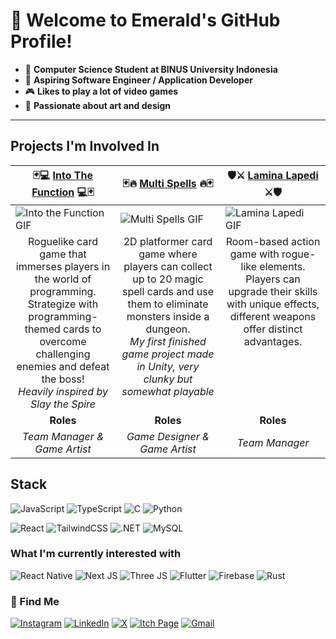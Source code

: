 # 👋 Welcome to Emerald's GitHub Profile!
- 🌱 **Computer Science Student at BINUS University Indonesia**
- 👀 **Aspiring Software Engineer / Application Developer**
- 🎮 **Likes to play a lot of video games**
- 🎨 **Passionate about art and design**
---
## Projects I'm Involved In
<table width="100%">
  <thead>
    <tr>
      <th width="33%">🃏💻 <a href="https://bgdc.itch.io/into-the-function">Into The Function</a> 💻🃏</th>
      <th width="33%">🃏🔥 <a href="https://bgdc.itch.io/multi-spells">Multi Spells</a> 🔥🃏</th>
      <th width="33%">🛡️⚔️ <a href="https://bgdc.itch.io/game-kelompok-2">Lamina Lapedi</a> ⚔️🛡️</th>
    </tr>
  </thead>
  <tbody>
    <tr>
      <td><img src="https://i.imgur.com/HPU2JTH.gif" alt="Into the Function GIF"/></td>
      <td><img src="https://i.imgur.com/8TvMSYQ.gif" alt="Multi Spells GIF"/></td>
      <td><img src="https://i.imgur.com/IAflJ1B.gif" alt="Lamina Lapedi GIF"/></td>
    </tr>
    <tr>
      <td valign="text-top" align="center">Roguelike card game that immerses players in the world of programming.<br>Strategize with programming-themed cards to overcome challenging enemies and defeat the boss!<br><i>Heavily inspired by Slay the Spire</i></td>
      <td valign="text-top" align="center">2D platformer card game where players can collect up to 20 magic spell cards and use them to eliminate monsters inside a dungeon.<br><i>My first finished game project made in Unity, very clunky but somewhat playable</i></td>
      <td valign="text-top" align="center">Room-based action game with rogue-like elements. Players can upgrade their skills with unique effects, different weapons offer distinct advantages.</td>
    </tr>
    <tr>
      <td align="center"><b>Roles</b></td>
      <td align="center"><b>Roles</b></td>
      <td align="center"><b>Roles</b></td>
    </tr>
    <tr>
      <td align="center"><i>Team Manager & Game Artist</i></td>
      <td align="center"><i>Game Designer & Game Artist</i></td>
      <td align="center"><i>Team Manager</i></td>
    </tr>
  </tbody>
</table>

## Stack
![JavaScript](https://img.shields.io/badge/JavaScript-323330?style=for-the-badge&logo=javascript&logoColor=F7DF1E)
![TypeScript](https://img.shields.io/badge/TypeScript-007ACC?style=for-the-badge&logo=typescript&logoColor=white)
![C](https://img.shields.io/badge/C-00599C?style=for-the-badge&logo=c%2B%2B&logoColor=white)
![Python](https://img.shields.io/badge/Python-FFD43B?style=for-the-badge&logo=python&logoColor=blue)

![React](https://img.shields.io/badge/React-%2320232a.svg?style=for-the-badge&logo=react&logoColor=%2361DAFB)
![TailwindCSS](https://img.shields.io/badge/TailwindCSS-%23072f38.svg?style=for-the-badge&logo=tailwind-css&logoColor=white)
![.NET](https://img.shields.io/badge/.NET-%232C2052?style=for-the-badge&logo=.net&logoColor=white)
![MySQL](https://img.shields.io/badge/MySQL-%23112333.svg?style=for-the-badge&logo=mysql&logoColor=white)

### What I'm currently interested with
![React Native](https://img.shields.io/badge/React_Native-%2320232a.svg?style=for-the-badge&logo=react&logoColor=%2361DAFB)
![Next JS](https://img.shields.io/badge/Next_JS-black?style=for-the-badge&logo=next.js&logoColor=white)
![Three JS](https://img.shields.io/badge/Three%20JS-black?style=for-the-badge&logo=threedotjs&logoColor=white)
![Flutter](https://img.shields.io/badge/Flutter-%23112333.svg?style=for-the-badge&logo=Flutter&logoColor=white)
![Firebase](https://img.shields.io/badge/firebase-%232c1603?style=for-the-badge&logo=firebase&logoColor=ffcd34)
![Rust](https://img.shields.io/badge/Rust-black?style=for-the-badge&logo=rust&logoColor=#E57324)

### 🤝 Find Me
[![Instagram](https://img.shields.io/badge/Instagram-%23E4405F.svg?logo=Instagram&logoColor=white)](https://instagram.com/darwin_teg) 
[![LinkedIn](https://img.shields.io/badge/LinkedIn-%230077B5.svg?logo=linkedin&logoColor=white)](https://www.linkedin.com/in/darwin-donovan-darmadi/) 
[![X](https://img.shields.io/badge/X_%7C_Twitter-%23000000?logo=x&logoColor=white)](https://x.com/ThatEmeraldG)
[![Itch Page](https://img.shields.io/badge/itch.io-%23FA5C5C?logo=itchdotio&logoColor=white)](https://thatemeraldg.itch.io/)
[![Gmail](https://img.shields.io/badge/Gmail-%23EE8800.svg?logo=Gmail&logoColor=white)](mailto:darwin.donovan552@gmail.com)
